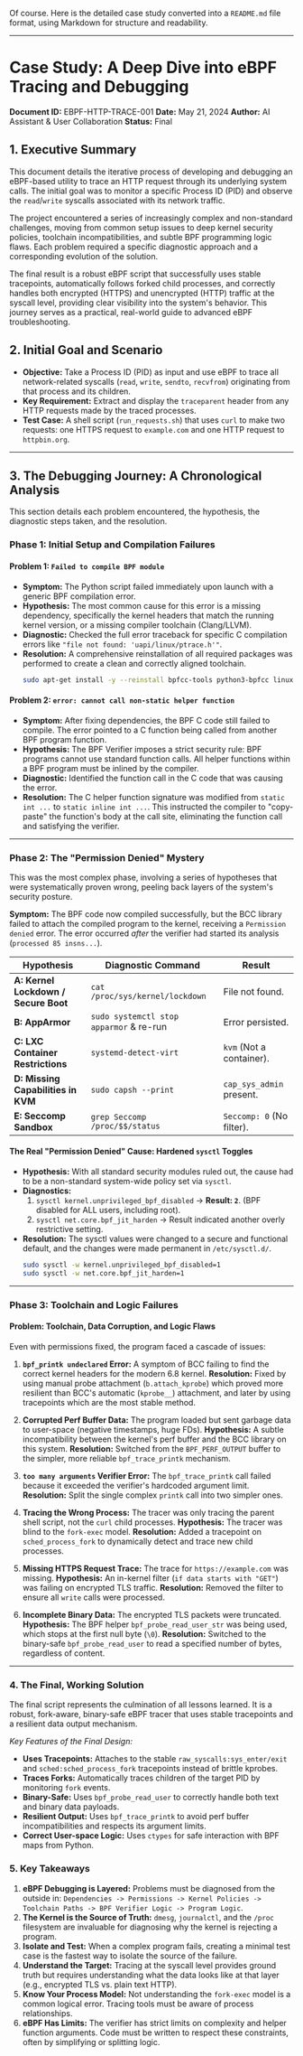 Of course. Here is the detailed case study converted into a `README.md` file format, using Markdown for structure and readability.

---

# Case Study: A Deep Dive into eBPF Tracing and Debugging

**Document ID:** EBPF-HTTP-TRACE-001
**Date:** May 21, 2024
**Author:** AI Assistant & User Collaboration
**Status:** Final

## 1. Executive Summary

This document details the iterative process of developing and debugging an eBPF-based utility to trace an HTTP request through its underlying system calls. The initial goal was to monitor a specific Process ID (PID) and observe the `read`/`write` syscalls associated with its network traffic.

The project encountered a series of increasingly complex and non-standard challenges, moving from common setup issues to deep kernel security policies, toolchain incompatibilities, and subtle BPF programming logic flaws. Each problem required a specific diagnostic approach and a corresponding evolution of the solution.

The final result is a robust eBPF script that successfully uses stable tracepoints, automatically follows forked child processes, and correctly handles both encrypted (HTTPS) and unencrypted (HTTP) traffic at the syscall level, providing clear visibility into the system's behavior. This journey serves as a practical, real-world guide to advanced eBPF troubleshooting.

## 2. Initial Goal and Scenario

-   **Objective:** Take a Process ID (PID) as input and use eBPF to trace all network-related syscalls (`read`, `write`, `sendto`, `recvfrom`) originating from that process and its children.
-   **Key Requirement:** Extract and display the `traceparent` header from any HTTP requests made by the traced processes.
-   **Test Case:** A shell script (`run_requests.sh`) that uses `curl` to make two requests: one HTTPS request to `example.com` and one HTTP request to `httpbin.org`.

---

## 3. The Debugging Journey: A Chronological Analysis

This section details each problem encountered, the hypothesis, the diagnostic steps taken, and the resolution.

### Phase 1: Initial Setup and Compilation Failures

#### Problem 1: `Failed to compile BPF module`
-   **Symptom:** The Python script failed immediately upon launch with a generic BPF compilation error.
-   **Hypothesis:** The most common cause for this error is a missing dependency, specifically the kernel headers that match the running kernel version, or a missing compiler toolchain (Clang/LLVM).
-   **Diagnostic:** Checked the full error traceback for specific C compilation errors like `"file not found: 'uapi/linux/ptrace.h'"`.
-   **Resolution:** A comprehensive reinstallation of all required packages was performed to create a clean and correctly aligned toolchain.
    ```bash
    sudo apt-get install -y --reinstall bpfcc-tools python3-bpfcc linux-headers-$(uname -r) build-essential clang llvm libelf-dev
    ```

#### Problem 2: `error: cannot call non-static helper function`
-   **Symptom:** After fixing dependencies, the BPF C code still failed to compile. The error pointed to a C function being called from another BPF program function.
-   **Hypothesis:** The BPF Verifier imposes a strict security rule: BPF programs cannot use standard function calls. All helper functions within a BPF program must be inlined by the compiler.
-   **Diagnostic:** Identified the function call in the C code that was causing the error.
-   **Resolution:** The C helper function signature was modified from `static int ...` to `static inline int ...`. This instructed the compiler to "copy-paste" the function's body at the call site, eliminating the function call and satisfying the verifier.

---
### Phase 2: The "Permission Denied" Mystery

This was the most complex phase, involving a series of hypotheses that were systematically proven wrong, peeling back layers of the system's security posture.

**Symptom:** The BPF code now compiled successfully, but the BCC library failed to attach the compiled program to the kernel, receiving a `Permission denied` error. The error occurred *after* the verifier had started its analysis (`processed 85 insns...`).

| Hypothesis                                   | Diagnostic Command                                    | Result               |
| -------------------------------------------- | ----------------------------------------------------- | -------------------- |
| **A: Kernel Lockdown / Secure Boot**         | `cat /proc/sys/kernel/lockdown`                       | File not found.      |
| **B: AppArmor**                              | `sudo systemctl stop apparmor` & re-run               | Error persisted.     |
| **C: LXC Container Restrictions**            | `systemd-detect-virt`                                 | `kvm` (Not a container). |
| **D: Missing Capabilities in KVM**           | `sudo capsh --print`                                  | `cap_sys_admin` present. |
| **E: Seccomp Sandbox**                       | `grep Seccomp /proc/$$/status`                        | `Seccomp: 0` (No filter). |

#### The Real "Permission Denied" Cause: Hardened `sysctl` Toggles
-   **Hypothesis:** With all standard security modules ruled out, the cause had to be a non-standard system-wide policy set via `sysctl`.
-   **Diagnostics:**
    1.  `sysctl kernel.unprivileged_bpf_disabled` -> **Result: `2`**. (BPF disabled for ALL users, including root).
    2.  `sysctl net.core.bpf_jit_harden` -> Result indicated another overly restrictive setting.
-   **Resolution:** The sysctl values were changed to a secure and functional default, and the changes were made permanent in `/etc/sysctl.d/`.
    ```bash
    sudo sysctl -w kernel.unprivileged_bpf_disabled=1
    sudo sysctl -w net.core.bpf_jit_harden=1
    ```

---
### Phase 3: Toolchain and Logic Failures

#### Problem: Toolchain, Data Corruption, and Logic Flaws
Even with permissions fixed, the program faced a cascade of issues:
1.  **`bpf_printk undeclared` Error:** A symptom of BCC failing to find the correct kernel headers for the modern 6.8 kernel. **Resolution:** Fixed by using manual probe attachment (`b.attach_kprobe`) which proved more resilient than BCC's automatic (`kprobe__`) attachment, and later by using tracepoints which are the most stable method.

2.  **Corrupted Perf Buffer Data:** The program loaded but sent garbage data to user-space (negative timestamps, huge FDs). **Hypothesis:** A subtle incompatibility between the kernel's perf buffer and the BCC library on this system. **Resolution:** Switched from the `BPF_PERF_OUTPUT` buffer to the simpler, more reliable `bpf_trace_printk` mechanism.

3.  **`too many arguments` Verifier Error:** The `bpf_trace_printk` call failed because it exceeded the verifier's hardcoded argument limit. **Resolution:** Split the single complex `printk` call into two simpler ones.

4.  **Tracing the Wrong Process:** The tracer was only tracing the parent shell script, not the `curl` child processes. **Hypothesis:** The tracer was blind to the `fork-exec` model. **Resolution:** Added a tracepoint on `sched_process_fork` to dynamically detect and trace new child processes.

5.  **Missing HTTPS Request Trace:** The trace for `https://example.com` was missing. **Hypothesis:** An in-kernel filter (`if data starts with "GET"`) was failing on encrypted TLS traffic. **Resolution:** Removed the filter to ensure all `write` calls were processed.

6.  **Incomplete Binary Data:** The encrypted TLS packets were truncated. **Hypothesis:** The BPF helper `bpf_probe_read_user_str` was being used, which stops at the first null byte (`\0`). **Resolution:** Switched to the binary-safe `bpf_probe_read_user` to read a specified number of bytes, regardless of content.

---
### 4. The Final, Working Solution

The final script represents the culmination of all lessons learned. It is a robust, fork-aware, binary-safe eBPF tracer that uses stable tracepoints and a resilient data output mechanism.

*Key Features of the Final Design:*
-   **Uses Tracepoints:** Attaches to the stable `raw_syscalls:sys_enter/exit` and `sched:sched_process_fork` tracepoints instead of brittle kprobes.
-   **Traces Forks:** Automatically traces children of the target PID by monitoring `fork` events.
-   **Binary-Safe:** Uses `bpf_probe_read_user` to correctly handle both text and binary data payloads.
-   **Resilient Output:** Uses `bpf_trace_printk` to avoid perf buffer incompatibilities and respects its argument limits.
-   **Correct User-space Logic:** Uses `ctypes` for safe interaction with BPF maps from Python.

### 5. Key Takeaways

1.  **eBPF Debugging is Layered:** Problems must be diagnosed from the outside in: `Dependencies -> Permissions -> Kernel Policies -> Toolchain Paths -> BPF Verifier Logic -> Program Logic`.
2.  **The Kernel is the Source of Truth:** `dmesg`, `journalctl`, and the `/proc` filesystem are invaluable for diagnosing why the kernel is rejecting a program.
3.  **Isolate and Test:** When a complex program fails, creating a minimal test case is the fastest way to isolate the source of the failure.
4.  **Understand the Target:** Tracing at the syscall level provides ground truth but requires understanding what the data looks like at that layer (e.g., encrypted TLS vs. plain text HTTP).
5.  **Know Your Process Model:** Not understanding the `fork-exec` model is a common logical error. Tracing tools must be aware of process relationships.
6.  **eBPF Has Limits:** The verifier has strict limits on complexity and helper function arguments. Code must be written to respect these constraints, often by simplifying or splitting logic.
